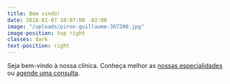 ```yaml
---
title: Bem vindo!
date: 2018-01-07 10:07:00 -02:00
image: "/uploads/piron-guillaume-367208.jpg"
image-position: top right
classes: dark
text-position: right
---
```


Seja bem-vindo à nossa clínica. Conheça melhor as
 <a href="#" data-text="nowrap">nossas especialidades</a> ou
 <a href="#" data-text="nowrap">agende uma consulta</a>.
